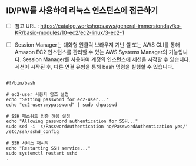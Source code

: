 ## ID/PW를 사용하여 리눅스 인스턴스에 접근하기
- [ ] 참고 URL : https://catalog.workshops.aws/general-immersionday/ko-KR/basic-modules/10-ec2/ec2-linux/3-ec2-1
- [ ] Session Manager는 대화형 원클릭 브라우저 기반 셸 또는 AWS CLI를 통해 Amazon EC2 인스턴스를 관리할 수 있는 AWS Systems Manager의 기능입니다. Session Manager를 사용하여 계정의 인스턴스에 세션을 시작할 수 있습니다. 세션이 시작된 후, 다른 연결 유형을 통해 bash 명령을 실행할 수 있습니다.


```

#!/bin/bash

# ec2-user 사용자 암호 설정
echo "Setting password for ec2-user..."
echo "ec2-user:mypassword" | sudo chpasswd

# SSH 패스워드 인증 허용 설정
echo "Allowing password authentication for SSH..."
sudo sed -i 's/PasswordAuthentication no/PasswordAuthentication yes/' /etc/ssh/sshd_config

# SSH 서비스 재시작
echo "Restarting SSH service..."
sudo systemctl restart sshd
.

```